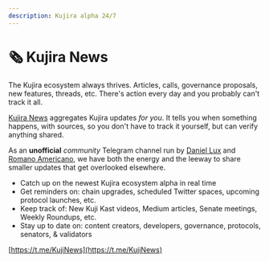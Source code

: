 ```yaml
---
description: Kujira alpha 24/7
---
```


# 🗞 Kujira News

The Kujira ecosystem always thrives. Articles, calls, governance proposals, new features, threads, etc. There's action every day and you probably can't track it all.

[Kujira News](https://t.me/KujiNews) aggregates Kujira updates _for you_. It tells you when something happens, with sources, so you don't have to track it yourself, but can verify anything shared.&#x20;

As an **unofficial** _community_ Telegram channel run by [Daniel Lux](../introduction/who-are-team-kujira.md) and [Romano Americano](https://t.me/KujiDAO), we have both the energy and the leeway to share smaller updates that get overlooked elsewhere.

* Catch up on the newest Kujira ecosystem alpha in real time
* Get reminders on: chain upgrades, scheduled Twitter spaces, upcoming protocol launches, etc.&#x20;
* Keep track of: New Kuji Kast videos, Medium articles, Senate meetings, Weekly Roundups, etc.
* Stay up to date on: content creators, developers, governance, protocols, senators, & validators

[https://t.me/KujiNews](https://t.me/KujiNews)
